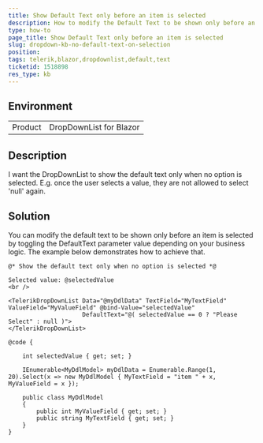 ```yaml
---
title: Show Default Text only before an item is selected
description: How to modify the Default Text to be shown only before an item is selected
type: how-to
page_title: Show Default Text only before an item is selected
slug: dropdown-kb-no-default-text-on-selection
position: 
tags: telerik,blazor,dropdownlist,default,text
ticketid: 1518898
res_type: kb
---
```


## Environment
<table>
	<tbody>
		<tr>
			<td>Product</td>
			<td>DropDownList for Blazor</td>
		</tr>
	</tbody>
</table>


## Description

I want the DropDownList to show the default text only when no option is selected. E.g. once the user selects a value, they are not allowed to select 'null' again.

## Solution

You can modify the default text to be shown only before an item is selected by toggling the DefaultText parameter value depending on your business logic. The example below demonstrates how to achieve that.

````CSHTML
@* Show the default text only when no option is selected *@

Selected value: @selectedValue
<br />

<TelerikDropDownList Data="@myDdlData" TextField="MyTextField" ValueField="MyValueField" @bind-Value="selectedValue"
                     DefaultText="@( selectedValue == 0 ? "Please Select" : null )">
</TelerikDropDownList>

@code {

    int selectedValue { get; set; }

    IEnumerable<MyDdlModel> myDdlData = Enumerable.Range(1, 20).Select(x => new MyDdlModel { MyTextField = "item " + x, MyValueField = x });

    public class MyDdlModel
    {
        public int MyValueField { get; set; }
        public string MyTextField { get; set; }
    }
}
````